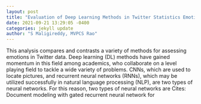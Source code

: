 ```yaml
--- 
layout: post 
title: "Evaluation of Deep Learning Methods in Twitter Statistics Emotion Evaluation" 
date: 2021-09-21 13:29:05 -0400 
categories: jekyll update 
author: "S Maligireddy, MVPCS Rao" 
--- 
```

This analysis compares and contrasts a variety of methods for assessing emotions in Twitter data. Deep learning (DL) methods have gained momentum in this field among academics, who collaborate on a level playing field to tackle a wide variety of problems. CNNs, which are used to locate pictures, and recurrent neural networks (RNNs), which may be utilized successfully in natural language processing (NLP), are two types of neural networks. For this reason, two types of neural networks are Cites: Document modeling with gated recurrent neural network for